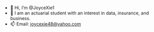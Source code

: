 - 👋 Hi, I’m @JoyceXie1
- 👀 I am an actuarial student with an interest in data, insurance, and business.
- 📫 Email: joycexie48@yahoo.com


